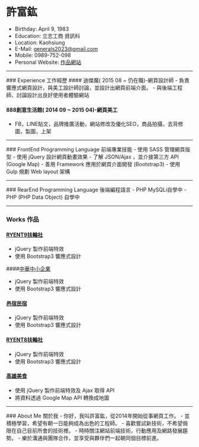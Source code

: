 # 許富鈜
- Birthday: April 9, 1983
- Education: 立志工商 資訊科
- Location: Kaohsiung
- E-Mail: generals2023@gmail.com
- Mobile: 0989-752-098
- Personal Website: <a href="http://generals.clouds.twgogo.org/wj1_1/" target="_blank">作品網站</a>


<hr>
### Experience 工作經歷
#### 迪傑魔( 2015 08 ~ 仍在職)-網頁設計師
 - 負責響應式網頁設計，與美工設計師討論，並設計出網頁前端介面。
 - 與後端工程師、討論設計出良好使用者體驗網站
 
#### 888創意生活館( 2014 09 ~ 2015 04)-網頁美工 ####
 - FB，LINE貼文，品牌推廣活動，網站修改及優化SEO，商品拍攝，去背修圖，製圖，上架 

<hr>
### FrontEnd Programming Language 前端專業技能
 - 使用 SASS 管理網頁版型
 - 使用 jQuery 設計網頁動畫效果
 - 了解 JSON/Ajax ，並介接第三方 API (Google Map)
 - 善用 Framework 應用於網頁介面開發 (Bootstrap3)
 - 使用 Gulp 規劃 Web layout 架構
 
<hr>
### RearEnd Programming Language 後端編程語言
 - PHP MySQLi自學中
 - PHP (PHP Data Object) 自學中
 
<hr>

### Works 作品

#### <a href="http://generals.clouds.twgogo.org/ryent9/" target="_blank">RYENT9扶輪社</a>
 - jQuery 製作前端特效
 - 使用 Bootstrap3 響應式設計
 
####<a href="http://generals.clouds.twgogo.org/citma/" target="_blank">中華中小企業</a>
 - jQuery 製作前端特效
 - 使用 Bootstrap3 響應式設計
 
#### <a href="http://generals.clouds.twgogo.org/xshtec/" target="_blank">邑宿民宿</a>
 - jQuery 製作前端特效
 - 使用 Bootstrap3 響應式設計
 
#### <a href="http://generals.clouds.twgogo.org/ryent8/" target="_blank">RYENT8扶輪社</a>
 - jQuery 製作前端特效
 - 使用 Bootstrap3 響應式設計
  
#### <a href="http://generals.clouds.twgogo.org/google_map/" target="_blank">高雄美食</a>
 - 使用 jQuery 製作前端特效及 Ajax 取得 API
 - 將資料透過 Google Map API 轉換成地圖


<hr>
### About Me 關於我
 - 你好，我叫許富鈜，從2014年開始從事網頁工作。
 - 並積極學習，希望有朝一日能夠成為出色的工程師。 
 - 喜歡嘗試新技術，不希望侷限在自己目前所會的技術裡。 
 - 時時關注網站前端技術，行動應用及網路發展趨勢。
 - 樂於溝通與團隊合作，並享受與夥伴們一起朝同個目標前進。
